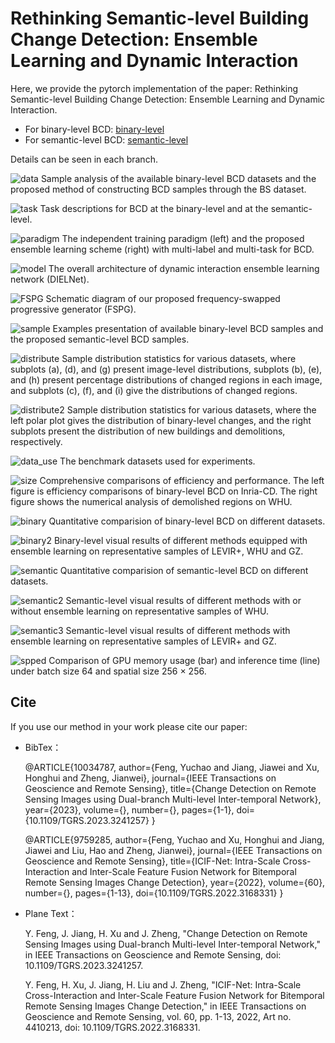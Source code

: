 # Rethinking Semantic-level Building Change Detection: Ensemble Learning and Dynamic Interaction

Here, we provide the pytorch implementation of the paper: Rethinking Semantic-level Building Change Detection: Ensemble Learning and Dynamic Interaction.

* For binary-level BCD: 
[binary-level](https://github.com/fengyuchao97/DIELNet/tree/main/CD_for_binary)
* For semantic-level BCD:
[semantic-level](https://github.com/fengyuchao97/DIELNet/tree/main/CD_for_semantic)

Details can be seen in each branch.

![data](./images/images/1.data.PNG)
Sample analysis of the available binary-level BCD datasets and the proposed method of constructing BCD samples through the BS dataset.

![task](./images/images/2.task.PNG)
Task descriptions for BCD at the binary-level and at the semantic-level.

![paradigm](./images/images/3.paradigm.PNG)
The independent training paradigm (left) and the proposed ensemble learning scheme (right) with multi-label and multi-task for BCD.

![model](./images/images/4.model.PNG)
The overall architecture of dynamic interaction ensemble learning network (DIELNet).

![FSPG](./images/images/5.FSPG.PNG)
Schematic diagram of our proposed frequency-swapped progressive generator (FSPG).

![sample](./images/images/6.Sample.PNG)
Examples presentation of available binary-level BCD samples and the proposed semantic-level BCD samples.

![distribute](./images/images/7.Distribute.PNG)
Sample distribution statistics for various datasets, where subplots (a), (d), and (g) present image-level distributions, subplots (b), (e), and (h) present percentage distributions of changed regions in each image, and subplots (c), (f), and (i) give the distributions of changed regions.

![distribute2](./images/images/9.Distribute2.PNG)
Sample distribution statistics for various datasets, where the left polar plot gives the distribution of binary-level changes, and the right subplots present the distribution of new buildings and demolitions, respectively.

![data_use](./images/images/8.Data.PNG)
The benchmark datasets used for experiments.

![size](./images/images/10.size.PNG)
Comprehensive comparisons of efficiency and performance. The left figure is efficiency comparisons of binary-level BCD on Inria-CD. The right figure shows the numerical analysis of demolished regions on WHU.

![binary](./images/images/11.binary_result.PNG)
Quantitative comparision of binary-level BCD on different datasets.

![binary2](./images/images/13.binary_result2.PNG)
Binary-level visual results of different methods equipped with ensemble learning on representative samples of LEVIR+, WHU and GZ.

![semantic](./images/images/12.semantic_result.PNG)
Quantitative comparision of semantic-level BCD on different datasets.

![semantic2](./images/images/14.semantic_result2.PNG)
Semantic-level visual results of different methods with or without ensemble learning on representative samples of WHU.

![semantic3](./images/images/15.semantic_result3.PNG)
Semantic-level visual results of different methods with ensemble learning on representative samples of LEVIR+ and GZ.

![spped](./images/images/16.speed.PNG)
Comparison of GPU memory usage (bar) and inference time (line) under batch size 64 and spatial size 256 × 256.

## Cite
If you use our method in your work please cite our paper:
* BibTex：


    @ARTICLE{10034787,
      author={Feng, Yuchao and Jiang, Jiawei and Xu, Honghui and Zheng, Jianwei},
      journal={IEEE Transactions on Geoscience and Remote Sensing}, 
      title={Change Detection on Remote Sensing Images using Dual-branch Multi-level Inter-temporal Network}, 
      year={2023},
      volume={},
      number={},
      pages={1-1},
      doi={10.1109/TGRS.2023.3241257}
    }


    @ARTICLE{9759285,
      author={Feng, Yuchao and Xu, Honghui and Jiang, Jiawei and Liu, Hao and Zheng, Jianwei},
      journal={IEEE Transactions on Geoscience and Remote Sensing}, 
      title={ICIF-Net: Intra-Scale Cross-Interaction and Inter-Scale Feature Fusion Network for Bitemporal Remote Sensing Images Change Detection}, 
      year={2022},
      volume={60},
      number={},
      pages={1-13},
      doi={10.1109/TGRS.2022.3168331}
    }
    

* Plane Text：
	
    Y. Feng, J. Jiang, H. Xu and J. Zheng, "Change Detection on Remote Sensing Images using Dual-branch Multi-level Inter-temporal Network," in IEEE Transactions on Geoscience and Remote Sensing, doi: 10.1109/TGRS.2023.3241257.
    
    Y. Feng, H. Xu, J. Jiang, H. Liu and J. Zheng, "ICIF-Net: Intra-Scale Cross-Interaction and Inter-Scale Feature Fusion Network for Bitemporal Remote Sensing Images Change Detection," in IEEE Transactions on Geoscience and Remote Sensing, vol. 60, pp. 1-13, 2022, Art no. 4410213, doi: 10.1109/TGRS.2022.3168331.
    
    
    

